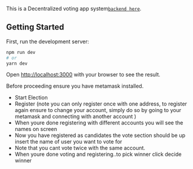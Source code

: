 This is a Decentralized voting app system[`backend here`](https://github.com/Riocodex/Voting-dapp).

## Getting Started

First, run the development server:

```bash
npm run dev
# or
yarn dev
```

Open [http://localhost:3000](http://localhost:3000) with your browser to see the result.

Before proceeding ensure you have metamask installed.
- Start Election
- Register (note you can only register once with one address, to register   again ensure to change your account, simply do so by going to your metamask and connecting with another account )
- When youre done registering with different accounts you will see the names on screen
- Now you have registered as candidates the vote section should be up insert the name of user you want to vote for
- Note that you cant vote twice with the same account.
- When youre done voting and registering..to pick winner click decide winner 


